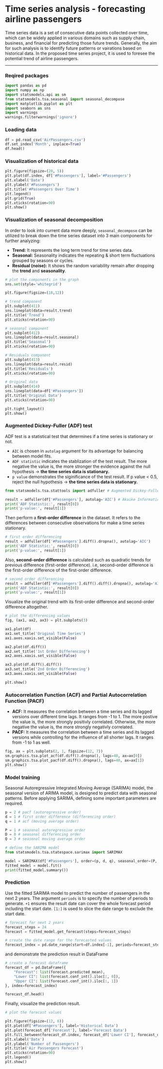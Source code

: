 # Time series analysis - forecasting airline passengers

Time series data is a set of consecutive data points collected over time, which can be widely applied in various domains such as supply chain, business, and financial for predicting those future trends. Generally, the aim for such analysis is to identify future patterns or vairations based on historical data. In the proposed time series project, it is used to foresee the potential trend of airline passengers.

---

### Reqired packages
```python
import pandas as pd
import numpy as np
import statsmodels.api as sm
from statsmodels.tsa.seasonal import seasonal_decompose
import matplotlib.pyplot as plt
import seaborn as sns
import warnings
warnings.filterwarnings('ignore')
```
### Loading data
```python
df = pd.read_csv('AirPassengers.csv')
df.set_index('Month', inplace=True)
df.head()
```
### Visualization of historical data
```python
plt.figure(figsize=(20, 5))
plt.plot(df.index, df['#Passengers'], label='#Passengers')
plt.xlabel('Date')
plt.ylabel('#Passengers')
plt.title('#Passengers Over Time')
plt.legend()
plt.grid(True)
plt.xticks(rotation=90)
plt.show()
```
### Visualization of seasonal decomposition
In order to look into current data more deeply, `seasonal_decompose` can be utilized to break down the time series dataset into 3 main components for further analyzing:
* **Trend:** It represents the long term trend for time series data.
* **Seasonal:** Seasonality indicates the repeating & short term fluctuations grouped by seasons or cycles.
* **Residual (noise):** It shows the random variability remain after dropping the **trend** and **seasonality**.
```python
# plot the components in the graph
sns.set(style='whitegrid')

plt.figure(figsize=(18,12))

# trend component
plt.subplot(411)
sns.lineplot(data=result.trend)
plt.title('Trend')
plt.xticks(rotation=90)

# seasonal component
plt.subplot(412)
sns.lineplot(data=result.seasonal)
plt.title('Seasonal')
plt.xticks(rotation=90)

# Residuals component
plt.subplot(413)
sns.lineplot(data=result.resid)
plt.title('Residuals')
plt.xticks(rotation=90)

# Original data
plt.subplot(414)
sns.lineplot(data=df['#Passengers'])
plt.title('Original Data')
plt.xticks(rotation=90)

plt.tight_layout()
plt.show()
```
### Augmented Dickey-Fuller (ADF) test
ADF test is a statistical test that determines if a time series is stationary or not. 
* `AIC` is chosen in `autolag` argument for its advantage for balancing between model fits.
* `ADF statistic` indicates the stablization of the test result. The more negative the value is, the more stronger the evidence against the null hypothesis -> __the time series data is stationary.__
* `p value` demonstrates the siginificance of the test result. If p value < 0.5, reject the null hypothesis -> __the time series data is stationary.__
```python
from statsmodels.tsa.stattools import adfuller # Augmented Dickey-Fuller Test

result = adfuller(df['#Passengers'], autolag='AIC') # Akaike Information Criterion
print('ADF Statistic:', result[0])
print('p-value:', result[1])
```
Then perform a **first-order difference** in the dataset. It refers to the differences between consecutive observations for make a time series stationary.
```python
# first order differencing
result = adfuller(df['#Passengers'].diff().dropna(), autolag='AIC')
print('ADF Statistic:', result[0])
print('p-value:', result[1])
``` 
Also, **second-order difference** is calculated such as quadratic trends for previous difference (first-order difference). i.e, second-order difference is the first-order difference of the first-order difference.
```python
# second order differencing
result = adfuller(df['#Passengers'].diff().diff().dropna(), autolag='AIC')
print('ADF Statistic:', result[0])
print('p-value:', result[1])
```
Visualize the original trend with its first-order difference and second-order difference altogether.
```python
# plot the differencing values
fig, (ax1, ax2, ax3) = plt.subplots(3)

ax1.plot(df)
ax1.set_title('Original Time Series')
ax1.axes.xaxis.set_visible(False)

ax2.plot(df.diff())
ax2.set_title('1st Order Differencing')
ax2.axes.xaxis.set_visible(False)

ax3.plot(df.diff().diff())
ax3.set_title('2nd Order Differencing')
ax3.axes.xaxis.set_visible(False)

plt.show()
```
### Autocorrelation Function (ACF) and Partial Autocorrelation Function (PACF)
* **ACF:** It measures the correlation between a time series and its lagged versions over different time lags. It ranges from -1 to 1. The more postive the value is, the more strongly positivly correlated. Otherwise, the more negative the value is, the more strongly negativly correlated.
* **PACF:** It measures the correlation between a time series and its lagged versions while controlling for the influence of all shorter lags. It ranges from -1 to 1 as well.
```python
fig, ax = plt.subplots(2, 1, figsize=(12, 7))
sm.graphics.tsa.plot_acf(df.diff().dropna(), lags=40, ax=ax[0])
sm.graphics.tsa.plot_pacf(df.diff().dropna(), lags=40, ax=ax[1])
plt.show()
```

### Model training
Seasonal Autoregressive Integrated Moving Average (SARIMA) model, the seasonal version of ARIMA model, is designed to predict data with seasonal patterns. Before applying SARIMA, defining some important parameters are required.
```python
p = 2 # pacf (autoregressive order)
d = 1 # first order difference (differencing order)
q = 1 # acf (moving average order)

P = 1 # seasonal autoregressive order
D = 0 # seasonal differencing order
Q = 3 # seasonal moving average order

# define the SARIMA model
from statsmodels.tsa.statespace.sarimax import SARIMAX

model = SARIMAX(df['#Passengers'], order=(p, d, q), seasonal_order=(P, D, Q, seasonal_period))
fitted_model = model.fit()
print(fitted_model.summary())
```
### Prediction
Use the fitted SARIMA model to predict the number of passengers in the next 2 years.
The argument `periods` is to specify the number of periods to generate. `+1` ensures the result date can cover the whole forecast period including the start date.
`[1:]` is used to slice the date range to exclude the start date.
```python
# forecast for next 2 years
forecast_steps = 24
forecast = fitted_model.get_forecast(steps=forecast_steps)

# create the date range for the forecasted values
forecast_index = pd.date_range(start=df.index[-1], periods=forecast_steps+1, freq='M')[1:].strftime('%Y-%m') # remove start date
```
and demonstrate the prediction result in DataFrame
```python
# create a forecast dataframe
forecast_df = pd.DataFrame({
    "Forecast": list(forecast.predicted_mean),
    "Lower CI": list(forecast.conf_int().iloc[:, 0]),
    "Upper CI": list(forecast.conf_int().iloc[:, 1])
}, index=forecast_index)

forecast_df.head()
```
Finally, visualize the prediction result.
```python
# plot the forecast values

plt.figure(figsize=(12, 6))
plt.plot(df['#Passengers'], label='Historical Data')
plt.plot(forecast_df['Forecast'], label='Forecast Data')
plt.fill_between(forecast_df.index, forecast_df['Lower CI'], forecast_df['Upper CI'], color='k', alpha=0.1)
plt.xlabel('Date')
plt.ylabel('Number of Passengers')
plt.title('Air Passengers Forecast')
plt.xticks(rotation=90)
plt.legend()
plt.show()
```